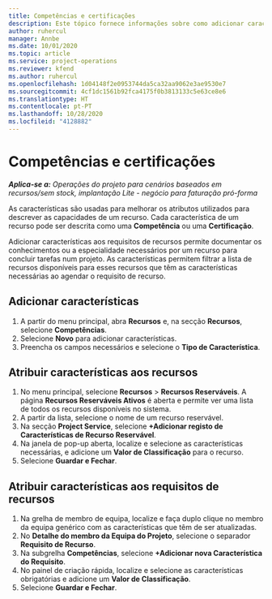 ```yaml
---
title: Competências e certificações
description: Este tópico fornece informações sobre como adicionar características de competências e certificações aos recursos.
author: ruhercul
manager: Annbe
ms.date: 10/01/2020
ms.topic: article
ms.service: project-operations
ms.reviewer: kfend
ms.author: ruhercul
ms.openlocfilehash: 1d04148f2e0953744da5ca32aa9062e3ae9530e7
ms.sourcegitcommit: 4cf1dc1561b92fca4175f0b3813133c5e63ce8e6
ms.translationtype: HT
ms.contentlocale: pt-PT
ms.lasthandoff: 10/28/2020
ms.locfileid: "4128882"
---
```

# <a name="skills-and-certifications"></a>Competências e certificações
_**Aplica-se a:** Operações do projeto para cenários baseados em recursos/sem stock, implantação Lite - negócio para faturação pró-forma_

As características são usadas para melhorar os atributos utilizados para descrever as capacidades de um recurso. Cada característica de um recurso pode ser descrita como uma **Competência** ou uma **Certificação**.

Adicionar características aos requisitos de recursos permite documentar os conhecimentos ou a especialidade necessários por um recurso para concluir tarefas num projeto. As características permitem filtrar a lista de recursos disponíveis para esses recursos que têm as características necessárias ao agendar o requisito de recurso.

## <a name="add-characteristics"></a>Adicionar características

1. A partir do menu principal, abra **Recursos** e, na secção **Recursos**, selecione **Competências**.
2. Selecione **Novo** para adicionar características.
3. Preencha os campos necessários e selecione o **Tipo de Característica**.

## <a name="assign-characteristics-to-resources"></a>Atribuir características aos recursos

1. No menu principal, selecione **Recursos** > **Recursos Reserváveis**. A página **Recursos Reserváveis Ativos** é aberta e permite ver uma lista de todos os recursos disponíveis no sistema.
2. A partir da lista, selecione o nome de um recurso reservável.
3. Na secção **Project Service**, selecione **+Adicionar registo de Características de Recurso Reservável**.
4. Na janela de pop-up aberta, localize e selecione as características necessárias, e adicione um **Valor de Classificação** para o recurso.
5. Selecione **Guardar e Fechar**.

## <a name="assign-characteristics-to-resource-requirements"></a>Atribuir características aos requisitos de recursos

1. Na grelha de membro de equipa, localize e faça duplo clique no membro da equipa genérico com as características que têm de ser atualizadas.
2. No **Detalhe do membro da Equipa do Projeto**, selecione o separador **Requisito de Recurso**.
3. Na subgrelha **Competências**, selecione **+Adicionar nova Característica do Requisito**.
4. No painel de criação rápida, localize e selecione as características obrigatórias e adicione um **Valor de Classificação**.
5. Selecione **Guardar e Fechar**.